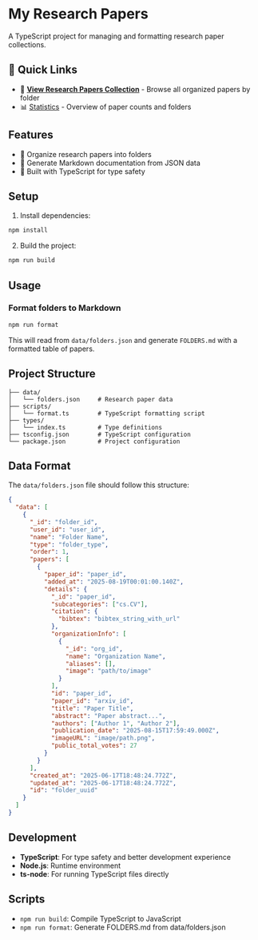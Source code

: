 # My Research Papers

A TypeScript project for managing and formatting research paper collections.

## 📖 Quick Links

- 📂 **[View Research Papers Collection](./FOLDERS.md)** - Browse all organized papers by folder
- 📊 [Statistics](#statistics) - Overview of paper counts and folders

## Features

- 📂 Organize research papers into folders
- 📝 Generate Markdown documentation from JSON data
- 🔧 Built with TypeScript for type safety

## Setup

1. Install dependencies:

```bash
npm install
```

2. Build the project:

```bash
npm run build
```

## Usage

### Format folders to Markdown

```bash
npm run format
```

This will read from `data/folders.json` and generate `FOLDERS.md` with a formatted table of papers.

## Project Structure

```
├── data/
│   └── folders.json     # Research paper data
├── scripts/
│   └── format.ts        # TypeScript formatting script
├── types/
│   └── index.ts         # Type definitions
├── tsconfig.json        # TypeScript configuration
└── package.json         # Project configuration
```

## Data Format

The `data/folders.json` file should follow this structure:

```json
{
  "data": [
    {
      "_id": "folder_id",
      "user_id": "user_id",
      "name": "Folder Name",
      "type": "folder_type",
      "order": 1,
      "papers": [
        {
          "paper_id": "paper_id",
          "added_at": "2025-08-19T00:01:00.140Z",
          "details": {
            "_id": "paper_id",
            "subcategories": ["cs.CV"],
            "citation": {
              "bibtex": "bibtex_string_with_url"
            },
            "organizationInfo": [
              {
                "_id": "org_id",
                "name": "Organization Name",
                "aliases": [],
                "image": "path/to/image"
              }
            ],
            "id": "paper_id",
            "paper_id": "arxiv_id",
            "title": "Paper Title",
            "abstract": "Paper abstract...",
            "authors": ["Author 1", "Author 2"],
            "publication_date": "2025-08-15T17:59:49.000Z",
            "imageURL": "image/path.png",
            "public_total_votes": 27
          }
        }
      ],
      "created_at": "2025-06-17T18:48:24.772Z",
      "updated_at": "2025-06-17T18:48:24.772Z",
      "id": "folder_uuid"
    }
  ]
}
```

## Development

- **TypeScript**: For type safety and better development experience
- **Node.js**: Runtime environment
- **ts-node**: For running TypeScript files directly

## Scripts

- `npm run build`: Compile TypeScript to JavaScript
- `npm run format`: Generate FOLDERS.md from data/folders.json
